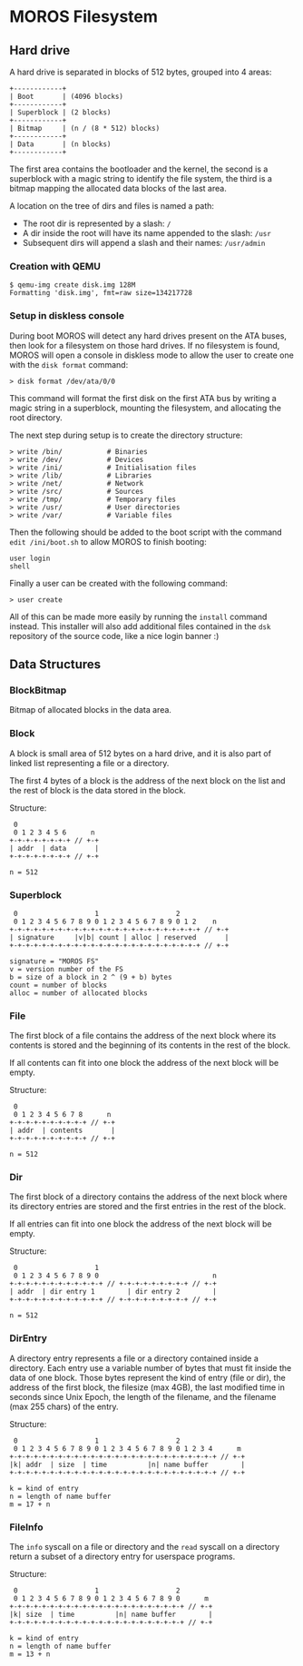 # MOROS Filesystem


## Hard drive

A hard drive is separated in blocks of 512 bytes, grouped into 4 areas:

    +------------+
    | Boot       | (4096 blocks)
    +------------+
    | Superblock | (2 blocks)
    +------------+
    | Bitmap     | (n / (8 * 512) blocks)
    +------------+
    | Data       | (n blocks)
    +------------+

The first area contains the bootloader and the kernel, the second is a
superblock with a magic string to identify the file system, the third is a
bitmap mapping the allocated data blocks of the last area.

A location on the tree of dirs and files is named a path:

  - The root dir is represented by a slash: `/`
  - A dir inside the root will have its name appended to the slash: `/usr`
  - Subsequent dirs will append a slash and their names: `/usr/admin`


### Creation with QEMU

    $ qemu-img create disk.img 128M
    Formatting 'disk.img', fmt=raw size=134217728


### Setup in diskless console

During boot MOROS will detect any hard drives present on the ATA buses, then
look for a filesystem on those hard drives. If no filesystem is found, MOROS
will open a console in diskless mode to allow the user to create one with
the `disk format` command:

    > disk format /dev/ata/0/0

This command will format the first disk on the first ATA bus by writing a magic
string in a superblock, mounting the filesystem, and allocating the root
directory.

The next step during setup is to create the directory structure:

    > write /bin/           # Binaries
    > write /dev/           # Devices
    > write /ini/           # Initialisation files
    > write /lib/           # Libraries
    > write /net/           # Network
    > write /src/           # Sources
    > write /tmp/           # Temporary files
    > write /usr/           # User directories
    > write /var/           # Variable files

Then the following should be added to the boot script with the
command `edit /ini/boot.sh` to allow MOROS to finish booting:

    user login
    shell

Finally a user can be created with the following command:

    > user create

All of this can be made more easily by running the `install` command instead.
This installer  will also add additional files contained in the `dsk`
repository of the source code, like a nice login banner :)


## Data Structures


### BlockBitmap

Bitmap of allocated blocks in the data area.


### Block

A block is small area of 512 bytes on a hard drive, and it is also part of
linked list representing a file or a directory.

The first 4 bytes of a block is the address of the next block on the list and
the rest of block is the data stored in the block.

Structure:

     0
     0 1 2 3 4 5 6      n
    +-+-+-+-+-+-+-+ // +-+
    | addr  | data       |
    +-+-+-+-+-+-+-+ // +-+

    n = 512


### Superblock

     0                   1                   2
     0 1 2 3 4 5 6 7 8 9 0 1 2 3 4 5 6 7 8 9 0 1 2    n
    +-+-+-+-+-+-+-+-+-+-+-+-+-+-+-+-+-+-+-+-+-+-+-+ // +-+
    | signature     |v|b| count | alloc | reserved       |
    +-+-+-+-+-+-+-+-+-+-+-+-+-+-+-+-+-+-+-+-+-+-+-+ // +-+

    signature = "MOROS FS"
    v = version number of the FS
    b = size of a block in 2 ^ (9 + b) bytes
    count = number of blocks
    alloc = number of allocated blocks


### File

The first block of a file contains the address of the next block where its
contents is stored and the beginning of its contents in the rest of the block.

If all contents can fit into one block the address of the next block will be
empty.

Structure:

     0
     0 1 2 3 4 5 6 7 8      n
    +-+-+-+-+-+-+-+-+-+ // +-+
    | addr  | contents       |
    +-+-+-+-+-+-+-+-+-+ // +-+

    n = 512


### Dir

The first block of a directory contains the address of the next block where its
directory entries are stored and the first entries in the rest of the block.

If all entries can fit into one block the address of the next block will be
empty.

Structure:

     0                   1
     0 1 2 3 4 5 6 7 8 9 0                            n
    +-+-+-+-+-+-+-+-+-+-+-+ // +-+-+-+-+-+-+-+-+ // +-+
    | addr  | dir entry 1        | dir entry 2        |
    +-+-+-+-+-+-+-+-+-+-+-+ // +-+-+-+-+-+-+-+-+ // +-+

    n = 512


### DirEntry

A directory entry represents a file or a directory contained inside a
directory. Each entry use a variable number of bytes that must fit inside the
data of one block. Those bytes represent the kind of entry (file or dir), the
address of the first block, the filesize (max 4GB), the last modified time in
seconds since Unix Epoch, the length of the filename, and the filename (max
255 chars) of the entry.

Structure:

     0                   1                   2
     0 1 2 3 4 5 6 7 8 9 0 1 2 3 4 5 6 7 8 9 0 1 2 3 4      m
    +-+-+-+-+-+-+-+-+-+-+-+-+-+-+-+-+-+-+-+-+-+-+-+-+-+ // +-+
    |k| addr  | size  | time          |n| name buffer        |
    +-+-+-+-+-+-+-+-+-+-+-+-+-+-+-+-+-+-+-+-+-+-+-+-+-+ // +-+

    k = kind of entry
    n = length of name buffer
    m = 17 + n


### FileInfo

The `info` syscall on a file or directory and the `read` syscall on a directory
return a subset of a directory entry for userspace programs.

Structure:

     0                   1                   2
     0 1 2 3 4 5 6 7 8 9 0 1 2 3 4 5 6 7 8 9 0      m
    +-+-+-+-+-+-+-+-+-+-+-+-+-+-+-+-+-+-+-+-+-+ // +-+
    |k| size  | time          |n| name buffer        |
    +-+-+-+-+-+-+-+-+-+-+-+-+-+-+-+-+-+-+-+-+-+ // +-+

    k = kind of entry
    n = length of name buffer
    m = 13 + n
